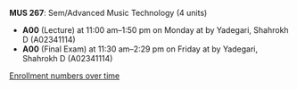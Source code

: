 **MUS 267**: Sem/Advanced Music Technology (4 units)

- **A00** (Lecture) at 11:00 am–1:50 pm on Monday at   by Yadegari, Shahrokh D (A02341114)
- **A00** (Final Exam) at 11:30 am–2:29 pm on Friday at   by Yadegari, Shahrokh D (A02341114)

[Enrollment numbers over time](./MUS267.tsv)
